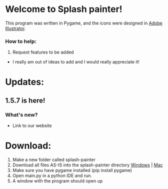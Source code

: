 # Welcome to Splash painter!

This program was written in Pygame, and the icons were designed in [Adobe Illustrator](https://www.adobe.com/products/illustrator.html).

### How to help:
1. Request features to be added  
  - I really am out of ideas to add and I would really appreciate it!

# Updates:
## 1.5.7 is here!

### What's new?
- Link to our website

# Download:
1. Make a new folder called splash-painter
2. Download all files AS-IS into the splash-painter directory [Windows](https://github.com/hhbo62/splash-painter/archive/v1.5.6.zip) | [Mac](https://github.com/hhbo62/splash-painter/archive/v1.5.6.tar.gz)
3. Make sure you have pygame installed (pip install pygame)
4. Open main.py in a python IDE and run.
5. A window with the program should open up
